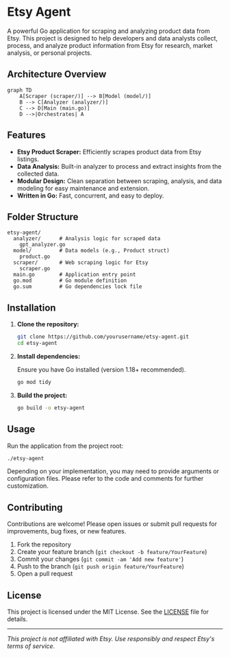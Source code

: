 # Etsy Agent

A powerful Go application for scraping and analyzing product data from Etsy. This project is designed to help developers and data analysts collect, process, and analyze product information from Etsy for research, market analysis, or personal projects.

## Architecture Overview

```mermaid
graph TD
    A[Scraper (scraper/)] --> B[Model (model/)]
    B --> C[Analyzer (analyzer/)]
    C --> D[Main (main.go)]
    D -->|Orchestrates| A
```

## Features

- **Etsy Product Scraper:** Efficiently scrapes product data from Etsy listings.
- **Data Analysis:** Built-in analyzer to process and extract insights from the collected data.
- **Modular Design:** Clean separation between scraping, analysis, and data modeling for easy maintenance and extension.
- **Written in Go:** Fast, concurrent, and easy to deploy.

## Folder Structure

```
etsy-agent/
  analyzer/      # Analysis logic for scraped data
    gpt_analyzer.go
  model/         # Data models (e.g., Product struct)
    product.go
  scraper/       # Web scraping logic for Etsy
    scraper.go
  main.go        # Application entry point
  go.mod         # Go module definition
  go.sum         # Go dependencies lock file
```

## Installation

1. **Clone the repository:**

   ```bash
   git clone https://github.com/yourusername/etsy-agent.git
   cd etsy-agent
   ```

2. **Install dependencies:**

   Ensure you have Go installed (version 1.18+ recommended).

   ```bash
   go mod tidy
   ```

3. **Build the project:**

   ```bash
   go build -o etsy-agent
   ```

## Usage

Run the application from the project root:

```bash
./etsy-agent
```

Depending on your implementation, you may need to provide arguments or configuration files. Please refer to the code and comments for further customization.

## Contributing

Contributions are welcome! Please open issues or submit pull requests for improvements, bug fixes, or new features.

1. Fork the repository
2. Create your feature branch (`git checkout -b feature/YourFeature`)
3. Commit your changes (`git commit -am 'Add new feature'`)
4. Push to the branch (`git push origin feature/YourFeature`)
5. Open a pull request

## License

This project is licensed under the MIT License. See the [LICENSE](LICENSE) file for details.

---

*This project is not affiliated with Etsy. Use responsibly and respect Etsy's terms of service.* 